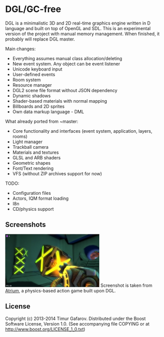 DGL/GC-free
===========
DGL is a minimalistic 3D and 2D real-time graphics engine written in D language and built on top of OpenGL and SDL. This is an experimental version of the project with manual memory management. When finished, it probably will replace DGL master.

Main changes:
* Everything assumes manual class allocation/deleting
* New event system. Any object can be event listener
* Unicode keyboard input
* User-defined events
* Room system
* Resource manager
* DGL2 scene file format without JSON dependency
* Dynamic shadows
* Shader-based materials with normal mapping
* Billboards and 2D sprites
* Own data markup language - DML

What already ported from ~master:
* Core functionality and interfaces (event system, application, layers, rooms)
* Light manager
* Trackball camera
* Materials and textures
* GLSL and ARB shaders
* Geometric shapes
* Font/Text rendering
* VFS (without ZIP archives support for now)

TODO:
* Configuration files
* Actors, IQM format loading
* I8n
* CD/physics support

Screenshots
-----------
[![Screenshot1](/screenshots/001_thumb.jpg)](/screenshots/001.jpg)
Screenshot is taken from [Atrium](http://github.com/gecko0307/atrium), a physics-based action game built upon DGL.

License
-------
Copyright (c) 2013-2014 Timur Gafarov. Distributed under the Boost Software License, Version 1.0. (See accompanying file COPYING or at http://www.boost.org/LICENSE_1_0.txt)
